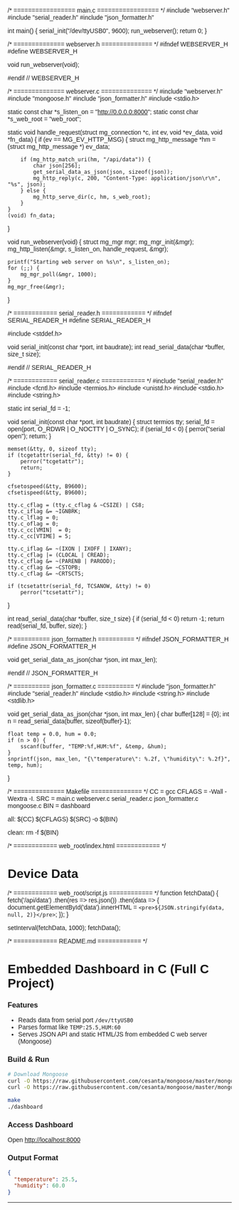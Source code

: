 /* ================= main.c ================= */
#include "webserver.h"
#include "serial_reader.h"
#include "json_formatter.h"

int main() {
    serial_init("/dev/ttyUSB0", 9600);
    run_webserver();
    return 0;
}

/* ============== webserver.h ============== */
#ifndef WEBSERVER_H
#define WEBSERVER_H

void run_webserver(void);

#endif // WEBSERVER_H

/* ============== webserver.c ============== */
#include "webserver.h"
#include "mongoose.h"
#include "json_formatter.h"
#include <stdio.h>

static const char *s_listen_on = "http://0.0.0.0:8000";
static const char *s_web_root = "web_root";

static void handle_request(struct mg_connection *c, int ev, void *ev_data, void *fn_data) {
    if (ev == MG_EV_HTTP_MSG) {
        struct mg_http_message *hm = (struct mg_http_message *) ev_data;

        if (mg_http_match_uri(hm, "/api/data")) {
            char json[256];
            get_serial_data_as_json(json, sizeof(json));
            mg_http_reply(c, 200, "Content-Type: application/json\r\n", "%s", json);
        } else {
            mg_http_serve_dir(c, hm, s_web_root);
        }
    }
    (void) fn_data;
}

void run_webserver(void) {
    struct mg_mgr mgr;
    mg_mgr_init(&mgr);
    mg_http_listen(&mgr, s_listen_on, handle_request, &mgr);

    printf("Starting web server on %s\n", s_listen_on);
    for (;;) {
        mg_mgr_poll(&mgr, 1000);
    }
    mg_mgr_free(&mgr);
}

/* ============ serial_reader.h ============ */
#ifndef SERIAL_READER_H
#define SERIAL_READER_H

#include <stddef.h>

void serial_init(const char *port, int baudrate);
int read_serial_data(char *buffer, size_t size);

#endif // SERIAL_READER_H

/* ============ serial_reader.c ============ */
#include "serial_reader.h"
#include <fcntl.h>
#include <termios.h>
#include <unistd.h>
#include <stdio.h>
#include <string.h>

static int serial_fd = -1;

void serial_init(const char *port, int baudrate) {
    struct termios tty;
    serial_fd = open(port, O_RDWR | O_NOCTTY | O_SYNC);
    if (serial_fd < 0) {
        perror("serial open");
        return;
    }

    memset(&tty, 0, sizeof tty);
    if (tcgetattr(serial_fd, &tty) != 0) {
        perror("tcgetattr");
        return;
    }

    cfsetospeed(&tty, B9600);
    cfsetispeed(&tty, B9600);

    tty.c_cflag = (tty.c_cflag & ~CSIZE) | CS8;
    tty.c_iflag &= ~IGNBRK;
    tty.c_lflag = 0;
    tty.c_oflag = 0;
    tty.c_cc[VMIN]  = 0;
    tty.c_cc[VTIME] = 5;

    tty.c_iflag &= ~(IXON | IXOFF | IXANY);
    tty.c_cflag |= (CLOCAL | CREAD);
    tty.c_cflag &= ~(PARENB | PARODD);
    tty.c_cflag &= ~CSTOPB;
    tty.c_cflag &= ~CRTSCTS;

    if (tcsetattr(serial_fd, TCSANOW, &tty) != 0)
        perror("tcsetattr");
}

int read_serial_data(char *buffer, size_t size) {
    if (serial_fd < 0) return -1;
    return read(serial_fd, buffer, size);
}

/* ========== json_formatter.h ========== */
#ifndef JSON_FORMATTER_H
#define JSON_FORMATTER_H

void get_serial_data_as_json(char *json, int max_len);

#endif // JSON_FORMATTER_H

/* ========== json_formatter.c ========== */
#include "json_formatter.h"
#include "serial_reader.h"
#include <stdio.h>
#include <string.h>
#include <stdlib.h>

void get_serial_data_as_json(char *json, int max_len) {
    char buffer[128] = {0};
    int n = read_serial_data(buffer, sizeof(buffer)-1);

    float temp = 0.0, hum = 0.0;
    if (n > 0) {
        sscanf(buffer, "TEMP:%f,HUM:%f", &temp, &hum);
    }
    snprintf(json, max_len, "{\"temperature\": %.2f, \"humidity\": %.2f}", temp, hum);
}

/* ============== Makefile ============== */
CC = gcc
CFLAGS = -Wall -Wextra -I.
SRC = main.c webserver.c serial_reader.c json_formatter.c mongoose.c
BIN = dashboard

all:
	$(CC) $(CFLAGS) $(SRC) -o $(BIN)

clean:
	rm -f $(BIN)

/* ============ web_root/index.html ============ */
<!DOCTYPE html>
<html>
<head>
    <title>Embedded Dashboard</title>
    <meta charset="utf-8">
    <style>
        body { font-family: Arial; margin: 20px; }
    </style>
</head>
<body>
    <h1>Device Data</h1>
    <div id="data"></div>
    <script src="script.js"></script>
</body>
</html>

/* ============ web_root/script.js ============ */
function fetchData() {
    fetch('/api/data')
        .then(res => res.json())
        .then(data => {
            document.getElementById('data').innerHTML =
                `<pre>${JSON.stringify(data, null, 2)}</pre>`;
        });
}

setInterval(fetchData, 1000);
fetchData();

/* ============ README.md ============ */
# Embedded Dashboard in C (Full C Project)

### Features
- Reads data from serial port `/dev/ttyUSB0`
- Parses format like `TEMP:25.5,HUM:60`
- Serves JSON API and static HTML/JS from embedded C web server (Mongoose)

### Build & Run
```bash
# Download Mongoose
curl -O https://raw.githubusercontent.com/cesanta/mongoose/master/mongoose.c
curl -O https://raw.githubusercontent.com/cesanta/mongoose/master/mongoose.h

make
./dashboard
```

### Access Dashboard
Open [http://localhost:8000](http://localhost:8000)

### Output Format
```json
{
  "temperature": 25.5,
  "humidity": 60.0
}
```

---
